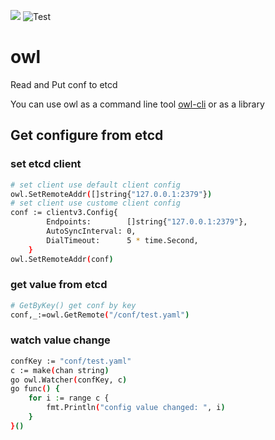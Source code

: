 [![](https://img.shields.io/github/license/gsxhnd/owl)](https://opensource.org/licenses/MIT)
![Test](https://github.com/gsxhnd/owl/workflows/Test/badge.svg)

# owl
Read and Put conf to etcd

You can use owl as a command line tool [owl-cli](https://github.com/gsxhnd/owl-cli) or as a  library


## Get configure from etcd

### set etcd client
```bash
# set client use default client config
owl.SetRemoteAddr([]string{"127.0.0.1:2379"})
# set client use custome client config
conf := clientv3.Config{
		Endpoints:        []string{"127.0.0.1:2379"},
		AutoSyncInterval: 0,
		DialTimeout:      5 * time.Second,
	}
owl.SetRemoteAddr(conf)
```

### get value from etcd
```bash
# GetByKey() get conf by key
conf,_:=owl.GetRemote("/conf/test.yaml")
```

### watch value change
```bash
confKey := "conf/test.yaml"
c := make(chan string)
go owl.Watcher(confKey, c)
go func() {
    for i := range c {
        fmt.Println("config value changed: ", i)
    }
}()
```